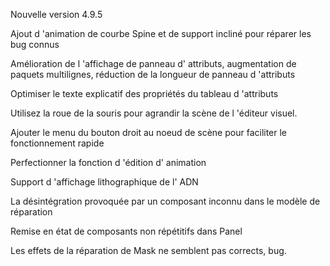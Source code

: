 Nouvelle version 4.9.5

Ajout d 'animation de courbe Spine et de support incliné pour réparer les bug connus

Amélioration de l 'affichage de panneau d' attributs, augmentation de paquets multilignes, réduction de la longueur de panneau d 'attributs

Optimiser le texte explicatif des propriétés du tableau d 'attributs

Utilisez la roue de la souris pour agrandir la scène de l 'éditeur visuel.

Ajouter le menu du bouton droit au noeud de scène pour faciliter le fonctionnement rapide

Perfectionner la fonction d 'édition d' animation

Support d 'affichage lithographique de l' ADN

La désintégration provoquée par un composant inconnu dans le modèle de réparation

Remise en état de composants non répétitifs dans Panel

Les effets de la réparation de Mask ne semblent pas corrects, bug.